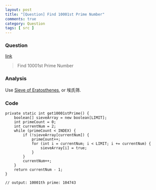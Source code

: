 ```yaml
---
layout: post
title: "[Question] Find 10001st Prime Number"
comments: true
category: Question
tags: [ src ]
---
```


### Question 

[link](http://stackoverflow.com/a/2493059)

> Find 10001st Prime Number

### Analysis

Use [Sieve of Eratosthenes](http://en.wikipedia.org/wiki/Sieve_of_Eratosthenes), or 埃氏筛. 

### Code 

	private static int get10001stPrime() {
		boolean[] sieveArray = new boolean[LIMIT];
		int primeCount = 0;
		int currentNum = 2;
		while (primeCount < INDEX) {
			if (!sieveArray[currentNum]) {
				primeCount++;
				for (int i = currentNum; i < LIMIT; i += currentNum) {
					sieveArray[i] = true;
				}
			}
			currentNum++;
		}
		return currentNum - 1;
	}
    
    // output: 10001th prime: 104743
